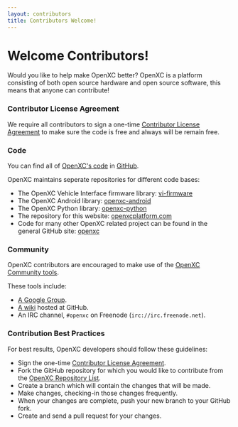 ```yaml
---
layout: contributors
title: Contributors Welcome!
---
```


<div class="page-header">
    <h1>Welcome Contributors!</h1>
</div>

Would you like to help make OpenXC better? OpenXC is a platform consisting of
both open source hardware and open source software, this means that anyone can
contribute! 

### Contributor License Agreement
We require all contributors to sign a one-time [Contributor License Agreement](../contributor-license-agreement.html) to make sure the code is free and always will be remain free. 

### Code
You can find all of [OpenXC's code](http://github.com/openxc) in [GitHub](http://github.com).

OpenXC maintains seperate repositories for different code bases: 

* The OpenXC Vehicle Interface firmware library: [vi-firmware](http://github.com/openxc/vi-firmware)
* The OpenXC Android library: [openxc-android](http://github.com/openxc/openxc-android)
* The OpenXC Python library: [openxc-python](http://github.com/openxc/openxc-python)
* The repository for this website: [openxcplatform.com](http://github.com/openxc/openxcplatform.com)
* Code for many other OpenXC related project can be found in the general GitHub site: [openxc](http://github.com/openxc)

### Community 
OpenXC contributors are encouraged to make use of the [OpenXC Community tools](../overview/discuss.html). 

These tools include:

* [A Google Group](http://groups.google.com/forum/#!forum/openxc).
* [A wiki](https://github.com/openxc/openxcplatform.com/wiki) hosted at GitHub.
* An IRC channel, ```#openxc``` on Freenode (```irc://irc.freenode.net```). 

### Contribution Best Practices
For best results, OpenXC developers should follow these guidelines:

* Sign the one-time [Contributor License Agreement](../contributor-license-agreement.html).
* Fork the GitHub repository for which you would like to contribute from the [OpenXC Repository List](http://github.com/openxc).
* Create a branch which will contain the changes that will be made.
* Make changes, checking-in those changes frequently.
* When your changes are complete, push your new branch to your GitHub fork. 
* Create and send a pull request for your changes. 
